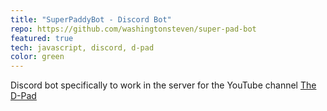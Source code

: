 ```yaml
---
title: "SuperPaddyBot - Discord Bot"
repo: https://github.com/washingtonsteven/super-pad-bot
featured: true
tech: javascript, discord, d-pad
color: green
---
```


Discord bot specifically to work in the server for the YouTube channel [The D-Pad](http://dpad.fm)
